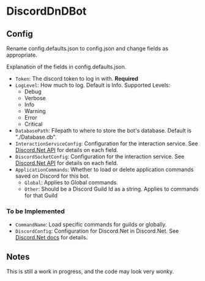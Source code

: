 # DiscordDnDBot


## Config
Rename config.defaults.json to config.json and change fields as appropriate.

Explanation of the fields in config.defaults.json.
- `Token`: The discord token to log in with. **Required**
- `LogLevel`: How much to log. Default is Info. Supported Levels:
    - Debug
    - Verbose
    - Info
    - Warning
    - Error
    - Critical
- `DatabasePath`: Filepath to where to store the bot's database. Default is "./Database.db".
- `InteractionServiceConfig`: Configuration for the interaction service. See [Discord.Net API](https://discordnet.dev/api/Discord.Interactions.InteractionServiceConfig.html) for details on each field.
- `DiscordSocketConfig`: Configuration for the interaction service. See [Discord.Net API](https://discordnet.dev/api/Discord.WebSocket.DiscordSocketConfig.html) for details on each field.
- `ApplicationCommands`: Whether to load or delete application commands saved on Discord for this bot.
    - `Global`: Applies to Global commands.
    - `Other`: Should be a Discord Guild Id as a string. Applies to commands for that Guild

### To be Implemented
- `CommandName`: Load specific commands for guilds or globally.
- `DiscordConfig`: Configuration for Discord.Net in Discord.Net. See [Discord.Net docs](https://discordnet.dev/api/Discord.DiscordConfig.html) for details.

## Notes
This is still a work in progress, and the code may look very wonky.